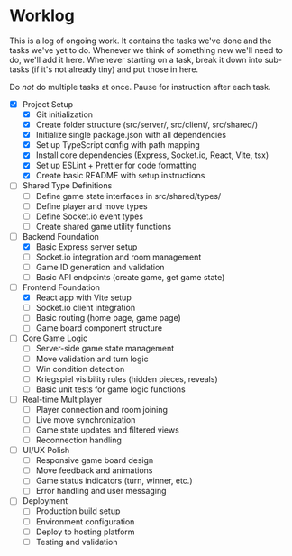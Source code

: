 # Worklog

This is a log of ongoing work. It contains the tasks we've done and the tasks we've yet to do. Whenever we think of something new we'll need to do, we'll add it here. Whenever starting on a task, break it down into sub-tasks (if it's not already tiny) and put those in here.

Do _not_ do multiple tasks at once. Pause for instruction after each task.

- [x] Project Setup
  - [x] Git initialization
  - [x] Create folder structure (src/server/, src/client/, src/shared/)
  - [x] Initialize single package.json with all dependencies
  - [x] Set up TypeScript config with path mapping
  - [x] Install core dependencies (Express, Socket.io, React, Vite, tsx)
  - [x] Set up ESLint + Prettier for code formatting
  - [x] Create basic README with setup instructions
- [ ] Shared Type Definitions
  - [ ] Define game state interfaces in src/shared/types/
  - [ ] Define player and move types
  - [ ] Define Socket.io event types
  - [ ] Create shared game utility functions
- [ ] Backend Foundation
  - [x] Basic Express server setup
  - [ ] Socket.io integration and room management
  - [ ] Game ID generation and validation
  - [ ] Basic API endpoints (create game, get game state)
- [ ] Frontend Foundation
  - [x] React app with Vite setup
  - [ ] Socket.io client integration
  - [ ] Basic routing (home page, game page)
  - [ ] Game board component structure
- [ ] Core Game Logic
  - [ ] Server-side game state management
  - [ ] Move validation and turn logic
  - [ ] Win condition detection
  - [ ] Kriegspiel visibility rules (hidden pieces, reveals)
  - [ ] Basic unit tests for game logic functions
- [ ] Real-time Multiplayer
  - [ ] Player connection and room joining
  - [ ] Live move synchronization
  - [ ] Game state updates and filtered views
  - [ ] Reconnection handling
- [ ] UI/UX Polish
  - [ ] Responsive game board design
  - [ ] Move feedback and animations
  - [ ] Game status indicators (turn, winner, etc.)
  - [ ] Error handling and user messaging
- [ ] Deployment
  - [ ] Production build setup
  - [ ] Environment configuration
  - [ ] Deploy to hosting platform
  - [ ] Testing and validation
